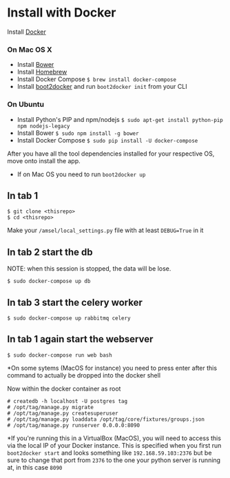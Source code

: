 # Install with Docker

Install [Docker](https://docs.docker.com/installation/#installation)

### On Mac OS X

- Install [Bower](http://bower.io)
- Install [Homebrew](http://brew.sh)
- Install Docker Compose `$ brew install docker-compose`
- Install [boot2docker](http://boot2docker.io) and run `boot2docker init` from your CLI

### On Ubuntu

- Install Python's PIP and npm/nodejs `$ sudo apt-get install python-pip npm nodejs-legacy`
- Install Bower `$ sudo npm install -g bower`
- Install Docker Compose `$ sudo pip install -U docker-compose`

After you have all the tool dependencies installed for your respective OS, move onto install the app.

* If on Mac OS you need to run `boot2docker up`

## In tab 1

    $ git clone <thisrepo>
    $ cd <thisrepo>

Make your `/amsel/local_settings.py` file with at least `DEBUG=True` in it

## In tab 2 start the db
NOTE: when this session is stopped, the data will be lose.

    $ sudo docker-compose up db

## In tab 3 start the celery worker
    $ sudo docker-compose up rabbitmq celery

## In tab 1 again start the webserver

    $ sudo docker-compose run web bash

*On some sytems (MacOS for instance) you need to press enter after this command to actually be dropped into the docker shell 

Now within the docker container as root

    # createdb -h localhost -U postgres tag
    # /opt/tag/manage.py migrate
    # /opt/tag/manage.py createsuperuser
    # /opt/tag/manage.py loaddata /opt/tag/core/fixtures/groups.json
    # /opt/tag/manage.py runserver 0.0.0.0:8090
    
*If you're running this in a VirtualBox (MacOS), you will need to access this via the local IP of your Docker instance. This is specified when you first run `boot2docker start` and looks something like `192.168.59.103:2376` but be sure to change that port from `2376` to the one your python server is running at, in this case `8090`



